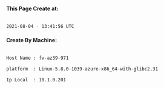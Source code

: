 
   
#### This Page Create at:

```bash

2021-08-04 - 13:41:56 UTC

```

#### Create By Machine:

```bash

Host Name : fv-az39-971

platform  : Linux-5.8.0-1039-azure-x86_64-with-glibc2.31

Ip Local  : 10.1.0.201

```

